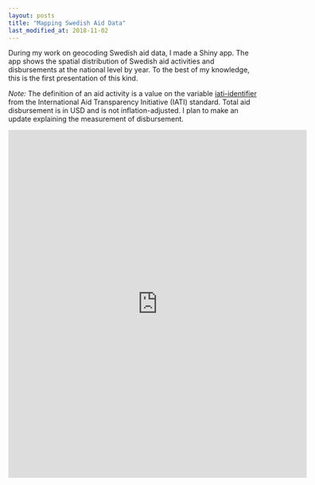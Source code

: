 ```yaml
---
layout: posts
title: "Mapping Swedish Aid Data"
last_modified_at: 2018-11-02
---
```


During my work on geocoding Swedish aid data, I made a Shiny app. The app shows the spatial distribution of Swedish aid activities and disbursements at the national level by year. To the best of my knowledge, this is the first presentation of this kind. 

*Note:* The definition of an aid activity is a value on the variable [iati-identifier][iati-identifier] from the International Aid  Transparency Initiative (IATI) standard. Total aid disbursement is in USD and is not inflation-adjusted. I plan to make an update explaining the measurement of disbursement.  

<iframe src="https://monirbounadi.shinyapps.io/geoaidswe/" style="border:none;width:600px;height:700px;"></iframe>

[iati-identifier]: http://reference.iatistandard.org/202/activity-standard/iati-activities/iati-activity/iati-identifier/